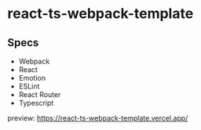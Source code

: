 # react-ts-webpack-template

## Specs
- Webpack
- React
- Emotion
- ESLint
- React Router
- Typescript

preview: https://react-ts-webpack-template.vercel.app/
